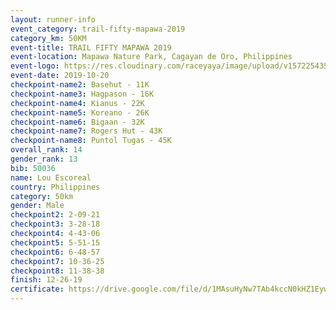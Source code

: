 ```yaml
---
layout: runner-info 
event_category: trail-fifty-mapawa-2019 
category_km: 50KM 
event-title: TRAIL FIFTY MAPAWA 2019  
event-location: Mapawa Nature Park, Cagayan de Oro, Philippines 
event-logo: https://res.cloudinary.com/raceyaya/image/upload/v1572254355/logo/trail-fifty-mapawa_fizjmb.jpg 
event-date: 2019-10-20 
checkpoint-name2: Basehut - 11K 
checkpoint-name3: Hagpason - 16K  
checkpoint-name4: Kianus - 22K 
checkpoint-name5: Koreano - 26K  
checkpoint-name6: Bigaan - 32K 
checkpoint-name7: Rogers Hut - 43K 
checkpoint-name8: Puntol Tugas - 45K 
overall_rank: 14
gender_rank: 13
bib: 50036
name: Lou Escoreal
country: Philippines
category: 50km
gender: Male
checkpoint2: 2-09-21
checkpoint3: 3-28-18
checkpoint4: 4-43-06
checkpoint5: 5-51-15
checkpoint6: 6-48-57
checkpoint7: 10-36-25
checkpoint8: 11-38-38
finish: 12-26-19
certificate: https://drive.google.com/file/d/1MAsuHyNw7TAb4kccN0kHZ1Eywl8n_FPa/view?usp=sharing
---
```

